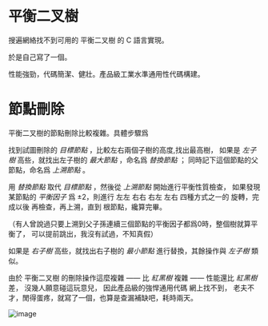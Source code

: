
# 平衡二叉樹

搜遍網絡找不到可用的 平衡二叉樹 的 C 語言實現。

於是自己寫了一個。

性能強勁，代碼簡潔、健壯。產品級工業水準通用性代碼構建。

# 節點刪除

平衡二叉樹的節點刪除比較複雜。具體步驟爲

找到試圖刪除的 *目標節點* ，比較左右兩個子樹的高度,找出最高樹，
如果是 *左子樹* 高些，就找出左子樹的 *最大節點* ，命名爲 *替換節點* ；
同時記下這個節點的父節點，命名爲 *上溯節點*  。

用 *替換節點* 取代 *目標節點* ，然後從 *上溯節點* 開始進行平衡性質檢查，
如果發現某節點的 *平衡因子* 爲 ±2，則進行 左左 右右 右左 左右 四種方式之一的
旋轉，完成以後 再檢查，再上溯，直到 根節點，纔算完畢。

（有人曾說過只要上溯到父子孫連續三個節點的平衡因子都爲0時，整個樹就算平衡了，
可以提前跳出，我沒有試過，不知真假）

如果是 *右子樹* 高些，就找出右子樹的 *最小節點* 進行替換，其餘操作與 *左子樹* 類似。

由於 平衡二叉樹 的刪除操作這麼複雜 —— 比 *紅黑樹* 複雜 —— 性能還比 *紅黑樹* 差，
沒幾人願意碰這玩意兒， 因此產品級的強悍通用代碼 網上找不到，
老夫不才，閒得蛋疼，就寫了一個，也算是查漏補缺吧，耗時兩天。

![image](https://user-images.githubusercontent.com/30760636/170181707-2973078b-21b8-484c-9452-808626f22621.png)
